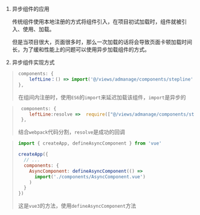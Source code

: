 1. 异步组件的应用

   传统组件使用本地注册的方式将组件引入，在项目初试加载时，组件就被引入、使用、加载。

   但是当项目很大，页面很多时，那么一次加载的话将会导致页面卡顿加载时间长，为了缓和性能上的问题可以使用异步加载组件的方式。

2. 异步组件实现方式

> ```js
> components: {
>     leftLine：() => import('@/views/admanage/components/stepline')
> },
> ```
>
> 在组间内注册时，使用`ES6`的`import`来延迟加载该组件，`import`是异步的

> ```js
>  components: {
>     leftLine:resolve =>  require(["@/views/admanage/components/stepline"], resolve),
>  },
> ```
>
> 结合`webpack`代码分割，`resolve`是成功的回调

> ```js
> import { createApp, defineAsyncComponent } from 'vue'
> 
> createApp({
>   // ...
>   components: {
>     AsyncComponent: defineAsyncComponent(() =>
>       import('./components/AsyncComponent.vue')
>     )
>   }
> })
> ```
>
> 这是`vue3`的方法，使用`defineAsyncComponent`方法

